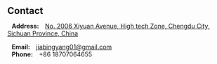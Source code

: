 <h1 id="contact"></h1>

<h2 style="margin: 15px 0px 10px;">Contact</h2>

<p ><strong style="margin: 0 10px 0;">Address:</strong> <a href="https://map.baidu.com/poi/%E7%94%B5%E5%AD%90%E7%A7%91%E6%8A%80%E5%A4%A7%E5%AD%A6(%E6%B8%85%E6%B0%B4%E6%B2%B3%E6%A0%A1%E5%8C%BA)/@11570395.127965013,3581537.6159742433,12.62z?uid=7001486489acc1e6a8f72947&ugc_type=3&ugc_ver=1&device_ratio=2&compat=1&pcevaname=pc4.1&querytype=detailConInfo&da_src=shareurl">No. 2006 Xiyuan Avenue, High tech Zone, Chengdu City, Sichuan Province, China</a>
<br />

<strong style="margin: 0 10px 0;">Email:</strong> <email><a href="mailto:jiabingyang01@gmail.com">jiabingyang01@gmail.com</a></email>
<br />
<strong style="margin: 0 10px 0;">Phone:</strong> +86 18707064655</p>
